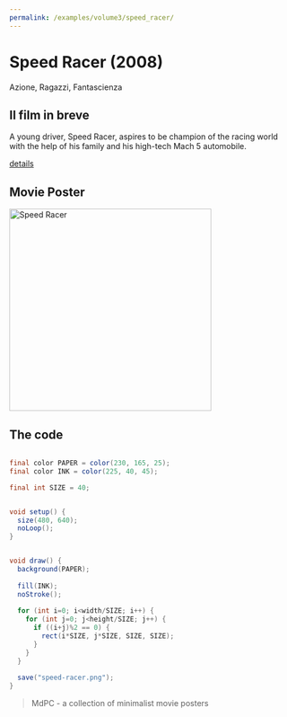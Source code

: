 ```yaml
---
permalink: /examples/volume3/speed_racer/
---
```

# Speed Racer (2008)

Azione, Ragazzi, Fantascienza

## Il film in breve
A young driver, Speed Racer, aspires to be champion of the racing world with the help of his family and his high-tech Mach 5 automobile.

[details](https://www.imdb.com/title/tt0811080/)

## Movie Poster
<img src="speed-racer.png"  width="360px" title="Speed Racer">


## The code
```java

final color PAPER = color(230, 165, 25);
final color INK = color(225, 40, 45);

final int SIZE = 40;


void setup() {
  size(480, 640);
  noLoop();
}


void draw() {
  background(PAPER);
  
  fill(INK);
  noStroke();
  
  for (int i=0; i<width/SIZE; i++) {
    for (int j=0; j<height/SIZE; j++) {
      if ((i+j)%2 == 0) {
        rect(i*SIZE, j*SIZE, SIZE, SIZE);
      }
    }
  }
  
  save("speed-racer.png");
}
```

> MdPC - a collection of minimalist movie posters
